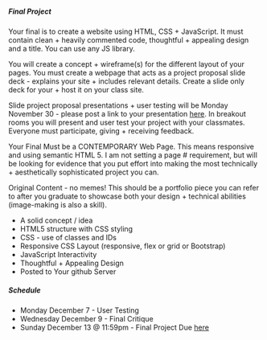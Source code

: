 ##### Final Project
Your final is to create a website using HTML, CSS + JavaScript. It must contain clean + heavily commented code, thoughtful + appealing design and a title. You can use any JS library.

You will create a concept + wireframe(s) for the different layout of your pages. You must create a webpage that acts as a project proposal slide deck - explains your site  + includes relevant details. Create a slide only deck for your + host it on your class site.

Slide project proposal presentations + user testing will be Monday November 30 - please post a link to your presentation [here](https://github.com/IDMNYU/webDev_C_Fall2020/wiki/***-Final-Projects). In breakout rooms you will present and user test your project with your classmates. Everyone must participate, giving + receiving feedback.

Your Final Must be a CONTEMPORARY Web Page. This means responsive and using semantic HTML 5. I am not setting a page # requirement, but will be looking for evidence that you put effort into making the most technically + aesthetically sophisticated project you can.


Original Content - no memes! 
This should be a portfolio piece you can refer to after you graduate to showcase both your design + technical abilities (image-making is also a skill).

* A solid concept / idea
* HTML5 structure with CSS styling
* CSS - use of classes and IDs
* Responsive CSS Layout (responsive, flex or grid or Bootstrap)
* JavaScript Interactivity
* Thoughtful + Appealing Design
* Posted to Your github Server

##### Schedule
* Monday December 7 - User Testing 
* Wednesday December 9 - Final Critique
* Sunday December 13 @ 11:59pm - Final Project Due [here](https://github.com/IDMNYU/webDev_C_Fall2020/wiki/***-Final-Projects)